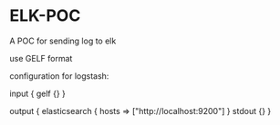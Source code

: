 # ELK-POC
A POC for sending log to elk

use GELF format

configuration for logstash:

input {
  gelf {}
}

output {
  elasticsearch {
    hosts => ["http://localhost:9200"]
  }
  stdout {}
}
